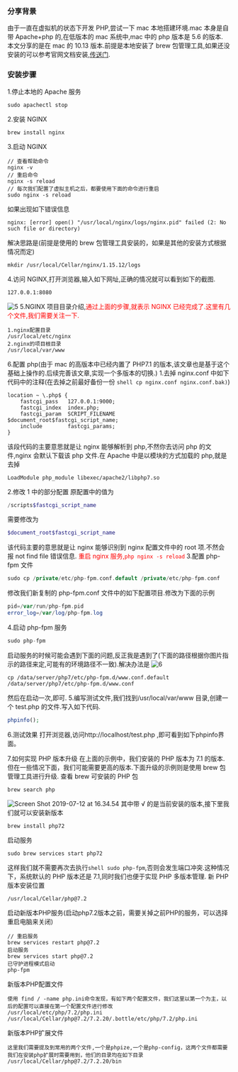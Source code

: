### 分享背景

由于一直在虚拟机的状态下开发 PHP,尝试一下 mac 本地搭建环境.mac 本身是自带 Apache+php 的,在低版本的 mac 系统中,mac 中的 php 版本是 5.6 的版本.
本文分享的是在 mac 的 10.13 版本.前提是本地安装了 brew 包管理工具,如果还没安装的可以参考官网文档安装,[传送门](https://brew.sh/).

### 安装步骤

1.停止本地的 Apache 服务

```shell
sudo apachectl stop
```

2.安装 NGINX

```shell
brew install nginx
```

3.启动 NGINX

```shell
// 查看帮助命令
nginx -v
// 重启命令
nginx -s reload
// 每次我们配置了虚拟主机之后，都要使用下面的命令进行重启
sudo nginx -s reload
```

如果出现如下错误信息

```shell
nginx: [error] open() "/usr/local/nginx/logs/nginx.pid" failed (2: No such file or directory)
```

解决思路是(前提是使用的 brew 包管理工具安装的，如果是其他的安装方式根据情况而定)

```shell
mkdir /usr/local/Cellar/nginx/1.15.12/logs
```

4.访问 NGINX,打开浏览器,输入如下网址,正确的情况就可以看到如下的截图.

```shell
127.0.0.1:8080
```

![5](http://qiniucloud.qqdeveloper.com/mweb/5.png)
5.NGINX 项目目录介绍,<font color='red'>通过上面的步骤,就表示 NGINX 已经完成了.这里有几个文件,我们需要关注一下.</font>

```shell
1.nginx配置目录
/usr/local/etc/nginx
2.nginx的项目根目录
/usr/local/var/www
```

6.配置 php(由于 mac 的高版本中已经内置了 PHP7.1 的版本,该文章也是基于这个基础上操作的.后续完善该文章,实现一个多版本的切换.) 1.去掉 nginx.conf 中如下代码中的注释(在去掉之前最好备份一份 `shell cp nginx.conf nginx.conf.bak)`)

```shell
location ~ \.php$ {
    fastcgi_pass   127.0.0.1:9000;
    fastcgi_index  index.php;
    fastcgi_param  SCRIPT_FILENAME  $document_root$fastcgi_script_name;
    include        fastcgi_params;
}
```

该段代码的主要意思就是让 nginx 能够解析到 php,不然你去访问 php 的文件,nginx 会默认下载该 php 文件.在 Apache 中是以模块的方式加载的 php,就是去掉

```shell
LoadModule php_module libexec/apache2/libphp7.so
```

2.修改 1 中的部分配置
原配置中的值为

```php
/scripts$fastcgi_script_name
```

需要修改为

```php
$document_root$fastcgi_script_name
```

该代码主要的意思就是让 nginx 能够识别到 nginx 配置文件中的 root 项.不然会报 not find file 错误信息.
<font color='red'>重启 nginx 服务,`php nginx -s reload`</font> 3.配置 php-fpm 文件

```php
sudo cp /private/etc/php-fpm.conf.default /private/etc/php-fpm.conf
```

修改我们新复制的 php-fpm.conf 文件中的如下配置项目.修改为下面的示例

```php
pid=/var/run/php-fpm.pid
error_log=/var/log/php-fpm.log
```

4.启动 php-fpm 服务

```php
sudo php-fpm
```

启动服务的时候可能会遇到下面的问题,反正我是遇到了(下面的路径根据你图片指示的路径来定,可能有的环境路径不一致).解决办法是
![6](http://qiniucloud.qqdeveloper.com/mweb/6.png)

```shell
cp /data/server/php7/etc/php-fpm.d/www.conf.default /data/server/php7/etc/php-fpm.d/www.conf
```

然后在启动一次,即可. 5.编写测试文件,我们找到/usr/local/var/www 目录,创建一个 test.php 的文件.写入如下代码.

```php
phpinfo();
```

6.测试效果
打开浏览器,访问http://localhost/test.php ,即可看到如下phpinfo界面。

7.如何实现 PHP 版本升级
在上面的示例中，我们安装的 PHP 版本为 7.1 的版本.但在一些情况下面，我们可能需要更高的版本.下面升级的示例则是使用 brew 包管理工具进行升级.
查看 brew 可安装的 PHP 包

```shell
brew search php
```

![Screen Shot 2019-07-12 at 16.34.54](http://qiniucloud.qqdeveloper.com/mweb/Screen%20Shot%202019-07-12%20at%2016.34.54.png)
其中带 √ 的是当前安装的版本,接下里我们就可以安装新版本

```shell
brew install php72
```

启动服务

```shell
sudo brew services start php72
```

这样我们就不需要再次去执行`shell sudo php-fpm`,否则会发生端口冲突.这种情况下，系统默认的 PHP 版本还是 7.1,同时我们也便于实现 PHP 多版本管理.
新 PHP 版本安装位置

```shell
/usr/local/Cellar/php@7.2
```
启动新版本PHP服务(启动php7.2版本之前，需要关掉之前PHP的服务，可以选择重启电脑来关闭)
```shell 
// 重启服务
brew services restart php@7.2
启动服务
brew services start php@7.2
已守护进程模式启动
php-fpm
```
新版本PHP配置文件
```shell
使用 find / -name php.ini命令发现，有如下两个配置文件，我们这里以第一个为主，以后的配置可以直接在第一个配置文件进行修改
/usr/local/etc/php/7.2/php.ini
/usr/local/Cellar/php@7.2/7.2.20/.bottle/etc/php/7.2/php.ini
```
新版本PHP扩展文件
```shell
这里我们需要提及到常用的两个文件,一个是phpize,一个是php-config，这两个文件都需要我们在安装php扩展时需要用到，他们的目录均在如下目录
/usr/local/Cellar/php@7.2/7.2.20/bin
```